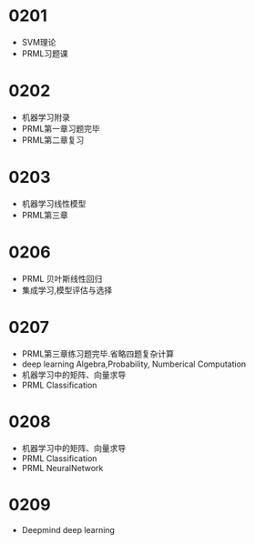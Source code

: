 # 0201
- SVM理论
- PRML习题课

# 0202
- 机器学习附录
- PRML第一章习题完毕
- PRML第二章复习

# 0203
- 机器学习线性模型
- PRML第三章

# 0206
- PRML 贝叶斯线性回归
- 集成学习,模型评估与选择

# 0207
- PRML第三章练习题完毕.省略四题复杂计算
- deep learning Algebra,Probability, Numberical Computation
- 机器学习中的矩阵、向量求导
- PRML Classification

# 0208
- 机器学习中的矩阵、向量求导
- PRML Classification
- PRML NeuralNetwork

# 0209
- Deepmind deep learning
